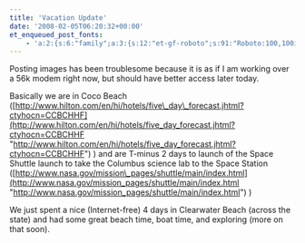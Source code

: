 ```yaml
---
title: 'Vacation Update'
date: '2008-02-05T06:20:32+00:00'
et_enqueued_post_fonts:
    - 'a:2:{s:6:"family";a:3:{s:12:"et-gf-roboto";s:91:"Roboto:100,100italic,300,300italic,regular,italic,500,500italic,700,700italic,900,900italic";s:22:"et-gf-roboto-condensed";s:59:"Roboto+Condensed:300,300italic,regular,italic,700,700italic";s:17:"et-gf-roboto-slab";s:51:"Roboto+Slab:100,200,300,regular,500,600,700,800,900";}s:6:"subset";a:7:{i:0;s:9:"latin-ext";i:1;s:5:"greek";i:2;s:9:"greek-ext";i:3;s:10:"vietnamese";i:4;s:8:"cyrillic";i:5;s:5:"latin";i:6;s:12:"cyrillic-ext";}}'
---
```


Posting images has been troublesome because it is as if I am working over a 56k modem right now, but should have better access later today.

Basically we are in Coco Beach ([http://www.hilton.com/en/hi/hotels/five\_day\_forecast.jhtml?ctyhocn=CCBCHHF](http://www.hilton.com/en/hi/hotels/five_day_forecast.jhtml?ctyhocn=CCBCHHF "http://www.hilton.com/en/hi/hotels/five_day_forecast.jhtml?ctyhocn=CCBCHHF") ) and are T-minus 2 days to launch of the Space Shuttle launch to take the Columbus science lab to the Space Station ([http://www.nasa.gov/mission\_pages/shuttle/main/index.html](http://www.nasa.gov/mission_pages/shuttle/main/index.html "http://www.nasa.gov/mission_pages/shuttle/main/index.html") )

We just spent a nice (Internet-free) 4 days in Clearwater Beach (across the state) and had some great beach time, boat time, and exploring (more on that soon).